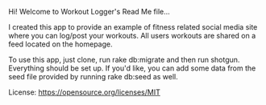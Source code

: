 Hi! Welcome to Workout Logger's Read Me file... 

I created this app to provide an example of fitness related social media site where you can log/post your workouts. All users workouts are shared on a feed located on the homepage.

To use this app, just clone, run rake db:migrate and then run shotgun. Everything should be set up. If you'd like, you can add some data from the seed file provided by running rake db:seed as well.

License: https://opensource.org/licenses/MIT
